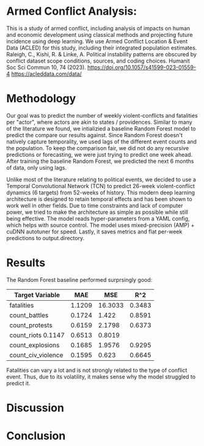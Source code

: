 # Armed Conflict Analysis:

This is a study of armed conflict, including analysis of impacts on human and economic development using classical methods and projecting future incidence using deep learning.
We use Armed Conflict Location & Event Data (ACLED) for this study, including their integrated population estimates.
Raleigh, C., Kishi, R. & Linke, A. Political instability patterns are obscured by conflict dataset scope conditions, sources, and coding choices. Humanit Soc Sci Commun 10, 74 (2023). https://doi.org/10.1057/s41599-023-01559-4
https://acleddata.com/data/

# Methodology

Our goal was to predict the number of weekly violent-conflicts and fatalities per "actor", where actors are akin to states / providences. Similar to many of the literature we found, we intializied a baseline Random Forest model to predict the compare our results against. Since Random Forest doesn't natively capture temporality, we used lags of the different event counts and the population. To keep the comparison fair, we did not do any recursive predictions or forecasting, we were just trying to predict one week ahead. After training the baseline Random Forest, we predicted the next 6 months of data, only using lags.

Unlike most of the literature relating to political events, we decided to use a Temporal Convolutional Network (TCN) to predict 26-week violent-conflict dynamics (6 targets) from 52-weeks of history. This modern deep learning architecture is designed to retain temporal effects and has been shown to work well in other fields. Due to time constraints and lack of computer power, we tried to make the architecture as simple as possible while still being effective. The model reads hyper-parameters from a YAML config, which helps with source control. The model uses mixed-precision (AMP) + cuDNN autotuner for speed. Lastly, it saves metrics and flat per-week predictions to output.directory.

# Results

The Random Forest baseline performed surprsingly good:

| Target Variable | MAE | MSE | R^2 |
| --- | --- | --- | --- |
| fatalities | 1.1209 | 16.3033 | 0.3483 |
| count_battles | 0.1724 | 1.422 | 0.8591 |
| count_protests | 0.6159 | 2.1798 | 0.6373 |
| count_riots	0.1147 | 0.6513 |	0.8019 |
| count_explosions | 0.1685 |	1.9576 | 0.9295 |
| count_civ_violence | 0.1595 | 0.623 | 0.6645 |

Fatalities can vary a lot and is not strongly related to the type of conflict event. Thus, due to its volatility, it makes sense why the model struggled to predict it. 

# Discussion

# Conclusion
